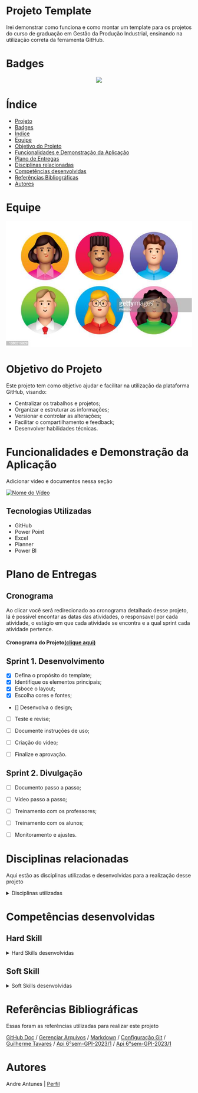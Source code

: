 # Projeto Template

Irei demonstrar como funciona e como montar um template para os projetos do curso de graduação em Gestão da Produção Industrial, ensinando na utilização correta da ferramenta GitHub. 

# Badges

<p align="center">
 <img src="https://img.shields.io/badge/STATUS-EM_PROGRESSO-yellow"/>
</p>

# Índice

* [Projeto](#projeto-template)
* [Badges](#badges)
* [Índice](#índice)
* [Equipe](#equipe)
* [Objetivo do Projeto](#objetivo-do-projeto)
* [Funcionalidades e Demonstração da Aplicação](#funcionalidades-e-demonstração-da-aplicação)
* [Plano de Entregas](#plano-de-entregas)
* [Disciplinas relacionadas](#disciplinas-relacionadas)
* [Competências desenvolvidas](#competências-desenvolvidas)
* [Referências Bibliográficas](#referências-bibliográficas)
* [Autores](#autores)

# Equipe
![Equipe](https://github.com/AndreLuizRibeiro/Template/blob/main/.img/gettyimages-1380215929-612x612.jpg?raw=true)

# Objetivo do Projeto
Este projeto tem como objetivo ajudar e facilitar na utilização da plataforma GitHub, visando:
* Centralizar os trabalhos e projetos;
* Organizar e estruturar as informações;
* Versionar e controlar as alterações;
* Facilitar o compartilhamento e feedback;
* Desenvolver habilidades técnicas.

# Funcionalidades e Demonstração da Aplicação

Adicionar video e documentos nessa seção

[![Nome do Vídeo](https://img.youtube.com/vi/pBy1zgt0XPc/0.jpg)](https://www.youtube.com/embed/pBy1zgt0XPc)


## Tecnologias Utilizadas
  - GitHub
  - Power Point
  - Excel
  - Planner
  - Power BI

# Plano de Entregas

## Cronograma
Ao clicar você será redirecionado ao cronograma detalhado desse projeto, lá é possivel encontar as datas das atividades, o responsavel por cada atividade, o estágio em que cada atividade se encontra e a qual sprint cada atividade pertence.

#### Cronograma do Projeto[(clique aqui)](https://github.com/users/AndreLuizRibeiro/projects/4)

## Sprint 1. Desenvolvimento
- [x] Defina o propósito do template;
- [x] Identifique os elementos principais;
- [x] Esboce o layout;
- [x] Escolha cores e fontes;
- [] Desenvolva o design;
- [ ] Teste e revise;
- [ ] Documente instruções de uso;
- [ ] Criação do vídeo;
- [ ] Finalize e aprovação.


## Sprint 2. Divulgação
- [ ] Documento passo a passo;
- [ ] Vídeo passo a passo;
- [ ] Treinamento com os professores;
- [ ] Treinamento com os alunos;
- [ ] Monitoramento e ajustes.


# Disciplinas relacionadas
Aqui estão as disciplinas utilizadas e desenvolvidas para a realização desse projeto
<details>
<summary>Disciplinas utilizadas</summary>
 
- Processos de Produção
  - breve resumo na relação da disciplina com o trabalho
- Gestão de Pessoas
  - breve resumo na relação da disciplina com o trabalho
- Projeto de Fábrica
  - breve resumo na relação da disciplina com o trabalho
- Tecnologia da Informação Aplicada à Gestão de Operações e Processos
  - breve resumo na relação da disciplina com o trabalho
- Gestão da Produção Aplicada
  - breve resumo na relação da disciplina com o trabalho
 
</details>

# Competências desenvolvidas

## Hard Skill
<details>
<summary>Hard Skills desenvolvidas</summary>
  
| Tecnologia/Metodologia | Classificação |
| ---------------------- | ------------- |
| GitHub | ★ ★ ★ ★ ★ ★ ★ ☆ ☆ ☆ |
| Gestão de Projetos | ★ ★ ★ ★ ★ ★ ☆ ☆ ☆ ☆ |
| Scrum Master | ★ ★ ★ ★ ★ ★ ★ ☆ ☆ ☆ |
| Prodct Owner | ★ ★ ★ ★ ★ ★ ★ ☆ ☆ ☆ |
| Markdown | ★ ★ ★ ★ ★ ★ ★ ☆ ☆ ☆ |
| Git Projects | ★ ★ ★ ★ ★ ★ ★ ☆ ☆ ☆ |
 
</details>

## Soft Skill
<details>
<summary>Soft Skills desenvolvidas</summary>

| Habilidades | Classificação |
| ---------------------- | ------------- |
| Colaboração | ★ ★ ★ ★ ★ ☆ ☆ ☆ ☆ ☆ |
| Proatividade| ★ ★ ★ ★ ★ ★ ☆ ☆ ☆ ☆ |
| Pensamento Crítico | ★ ★ ★ ★ ★ ★ ★ ☆ ☆ ☆ |
| Gerenciamento de Tempo | ★ ★ ★ ★ ★ ★ ★ ☆ ☆ ☆ |
| Adaptabilidade | ★ ★ ★ ★ ★ ★ ★ ☆ ☆ ☆ |
| Resiliência | ★ ★ ★ ★ ★ ★ ★ ☆ ☆ ☆ |

</details>

# Referências Bibliográficas
Essas foram as referências utilizadas para realizar este projeto

[GitHub Doc](https://docs.github.com/pt) /
[Gerenciar Arquivos](https://docs.github.com/pt/repositories/working-with-files/managing-files) /
[Markdown](https://docs.github.com/pt/get-started/writing-on-github/getting-started-with-writing-and-formatting-on-github/basic-writing-and-formatting-syntax) /
[Configuração Git](https://docs.github.com/pt/get-started/quickstart/set-up-git) /
[Guilherme Tavares](https://github.com/guiftavares/PorfolioBancoDeDados) /
[Api 6°sem-GPI-2023/1](https://github.com/larissagss15/API6S_01) /
[Api 6°sem-GPI-2023/1](https://github.com/francinelemes1504/API-6-Semestre-2023)

# Autores
Andre Antunes | [Perfil](https://www.linkedin.com/in/andre-antunes-1876b41b0/)

